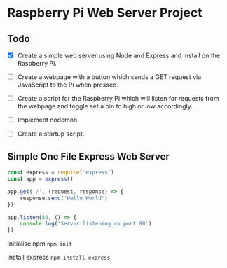# Raspberry Pi Web Server Project

## Todo
- [x] Create a simple web server using Node and Express and install on the Raspberry Pi.
- [ ] Create a webpage with a button which sends a GET request via JavaScript to the Pi when pressed.
- [ ] Create a script for the Raspberry Pi which will listen for requests from the webpage and toggle set a pin to high or low accordingly.
- [ ] Implement nodemon.
- [ ] Create a startup script.


## Simple One File Express Web Server

```js
const express = require('express')
const app = express()

app.get('/', (request, response) => {
    response.send('Hello World')
})

app.listen(80, () => {
    console.log('Server listening on port 80')
})
```

Initialise npm `npm init`

Install express `npm install express`